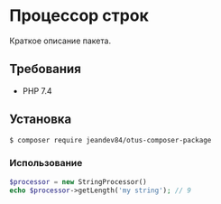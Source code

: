 # Процессор строк

Краткое описание пакета.

## Требования 

- PHP 7.4 


## Установка 

```bash 
$ composer require jeandev84/otus-composer-package
```


### Использование 

```php
$processor = new StringProcessor()
echo $processor->getLength('my string'); // 9
```